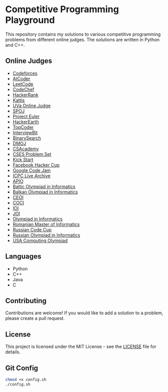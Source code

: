 # Competitive Programming Playground
This repository contains my solutions to various competitive programming problems from different online judges. The solutions are written in Python and C++.

## Online Judges
- [Codeforces](https://codeforces.com/)
- [AtCoder](https://atcoder.jp/)
- [LeetCode](https://leetcode.com/)
- [CodeChef](https://www.codechef.com/)
- [HackerRank](https://www.hackerrank.com/)
- [Kattis](https://open.kattis.com/)
- [UVa Online Judge](https://onlinejudge.org/)
- [SPOJ](https://www.spoj.com/)
- [Project Euler](https://projecteuler.net/)
- [HackerEarth](https://www.hackerearth.com/)
- [TopCoder](https://www.topcoder.com/)
- [InterviewBit](https://www.interviewbit.com/)
- [BinarySearch](https://binarysearch.com/)
- [DMOJ](https://dmoj.ca/)
- [CSAcademy](https://csacademy.com/)
- [CSES Problem Set](https://cses.fi/problemset/)
- [Kick Start](https://codingcompetitions.withgoogle.com/kickstart)
- [Facebook Hacker Cup](https://www.facebook.com/codingcompetitions/hacker-cup)
- [Google Code Jam](https://codingcompetitions.withgoogle.com/codejam)
- [ICPC Live Archive](https://icpc.global/)
- [APIO](https://apio2021.org/)
- [Baltic Olympiad in Informatics](https://boi2021.ee/)
- [Balkan Olympiad in Informatics](https://boi2021.ee/)
- [CEOI](https://ceoi2021.pl/)
- [COCI](https://hsin.hr/coci/)
- [IOI](https://ioinformatics.org/)
- [JOI](https://www.ioi-jp.org/)
- [Olympiad in Informatics](https://www.ioinformatics.org/)
- [Romanian Master of Informatics](https://rmis.lbi.ro/)
- [Russian Code Cup](https://russiancodecup.ru/)
- [Russian Olympiad in Informatics](https://neerc.ifmo.ru/school/io/)
- [USA Computing Olympiad](https://usaco.guide/)


## Languages
- Python
- C++
- Java
- C



## Contributing
Contributions are welcome! If you would like to add a solution to a problem, please create a pull request.

## License
This project is licensed under the MIT License - see the [LICENSE](LICENSE) file for details.

## Git Config
```bash
chmod +x config.sh
./config.sh
```
